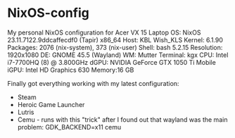 # NixOS-config
My personal NixOS configuration for Acer VX 15 Laptop 
OS: NixOS 23.11.7122.9ddcaffecdf0 (Tapir) x86_64 
Host: KBL Wish_KLS 
Kernel: 6.1.90 
Packages: 2076 (nix-system), 373 (nix-user) 
Shell: bash 5.2.15 
Resolution: 1920x1080 
DE: GNOME 45.5 (Wayland) 
WM: Mutter 
Terminal: kgx 
CPU: Intel i7-7700HQ (8) @ 3.800GHz 
dGPU: NVIDIA GeForce GTX 1050 Ti Mobile 
iGPU: Intel HD Graphics 630 
Memory:16 GB 


Finally got everything working with my latest configuration:
- Steam
- Heroic Game Launcher
- Lutris
- Cemu - runs with this "trick" after I found out that wayland was the main problem: GDK_BACKEND=x11 cemu


